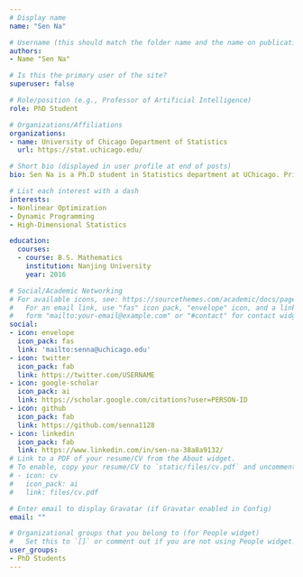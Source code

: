 ```yaml
---
# Display name
name: "Sen Na"

# Username (this should match the folder name and the name on publications)
authors:
- Name "Sen Na"

# Is this the primary user of the site?
superuser: false

# Role/position (e.g., Professor of Artificial Intelligence)
role: PhD Student

# Organizations/Affiliations
organizations:
- name: University of Chicago Department of Statistics
  url: https://stat.uchicago.edu/

# Short bio (displayed in user profile at end of posts)
bio: Sen Na is a Ph.D student in Statistics department at UChicago. Prior to graduate school, he obtained B.S. in mathematics at Nanjing University, China. His research interests lie in nonlinear and nonconvex optimization, dynamic programming, high-dimensional statistics and their interface.

# List each interest with a dash
interests:
- Nonlinear Optimization
- Dynamic Programming
- High-Dimensional Statistics

education:
  courses:
  - course: B.S. Mathematics
    institution: Nanjing University
    year: 2016

# Social/Academic Networking
# For available icons, see: https://sourcethemes.com/academic/docs/page-builder/#icons
#   For an email link, use "fas" icon pack, "envelope" icon, and a link in the
#   form "mailto:your-email@example.com" or "#contact" for contact widget.
social:
- icon: envelope
  icon_pack: fas
  link: 'mailto:senna@uchicago.edu'
- icon: twitter
  icon_pack: fab
  link: https://twitter.com/USERNAME
- icon: google-scholar
  icon_pack: ai
  link: https://scholar.google.com/citations?user=PERSON-ID
- icon: github
  icon_pack: fab
  link: https://github.com/senna1128
- icon: linkedin
  icon_pack: fab
  link: https://www.linkedin.com/in/sen-na-38a8a9132/
# Link to a PDF of your resume/CV from the About widget.
# To enable, copy your resume/CV to `static/files/cv.pdf` and uncomment the lines below.
# - icon: cv
#   icon_pack: ai
#   link: files/cv.pdf

# Enter email to display Gravatar (if Gravatar enabled in Config)
email: ""

# Organizational groups that you belong to (for People widget)
#   Set this to `[]` or comment out if you are not using People widget.
user_groups:
- PhD Students
---
```

